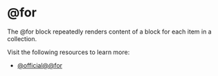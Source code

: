 # @for

The @for block repeatedly renders content of a block for each item in a collection.

Visit the following resources to learn more:

- [@official@\@for](https://angular.dev/api/core/@for)